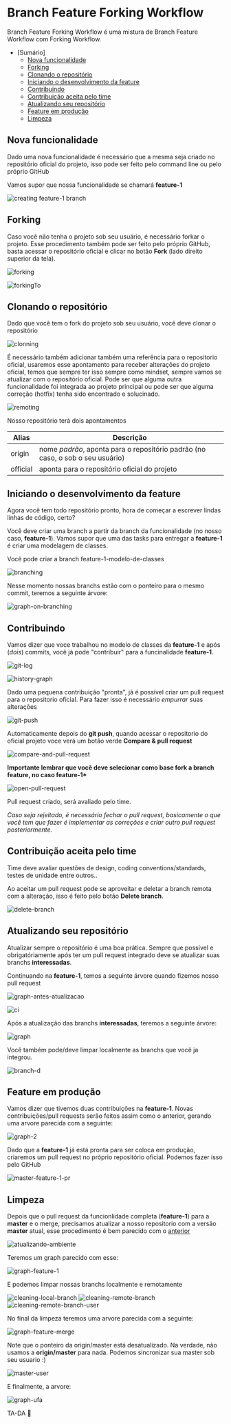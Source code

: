 # Branch Feature Forking Workflow

Branch Feature Forking Workflow é uma mistura de Branch Feature Workflow com Forking Workflow.

* [Sumário]
  * [Nova funcionalidade](#nova-funcionalidade)
  * [Forking](#forking)
  * [Clonando o repositório](#clonando-o-repositório)
  * [Iniciando o desenvolvimento da feature](#iniciando-o-desenvolvimento-da-feature)
  * [Contribuindo](#contribuindo)
  * [Contribuição aceita pelo time](#contribuição-aceita-pelo-time)
  * [Atualizando seu repositório](#atualizando-seu-repositório)
  * [Feature em produção](#feature-em-produção)
  * [Limpeza](#limpeza)
  
## Nova funcionalidade

Dado uma nova funcionalidade é necessário que a mesma seja criado no repositório oficial do projeto, isso pode ser feito pelo command line ou pelo próprio GitHub

Vamos supor que nossa funcionalidade se chamará __feature-1__

![creating feature-1 branch](http://sc-cdn.scaleengine.net/i/a4338424388fdb37687dbf968097939f1.png)

## Forking

Caso você não tenha o projeto sob seu usuário, é necessário forkar o projeto.
Esse procedimento também pode ser feito pelo próprio GitHub, basta acessar o repositório oficial e clicar no botão __Fork__ (lado direito superior da tela).

![forking](http://sc-cdn.scaleengine.net/i/7da9034fb0a31dec0ef0b5c5c5e71dee.png)

![forkingTo](http://sc-cdn.scaleengine.net/i/321e1eb548cbd155f75ca969bf99ecbc.png)

## Clonando o repositório

Dado que você tem o fork do projeto sob seu usuário, você deve clonar o repositório

![clonning](http://sc-cdn.scaleengine.net/i/27a95a396b54a66fbc628e248d90560d.png)

É necessário também adicionar também uma referência para o repositorio oficial, usaremos esse apontamento para receber alterações do projeto oficial, temos que sempre ter isso sempre como mindset, sempre vamos se atualizar com o repositório oficial. Pode ser que alguma outra funcionalidade foi integrada ao projeto principal ou pode ser que alguma correção (hotfix) tenha sido encontrado e solucinado.

![remoting](http://sc-cdn.scaleengine.net/i/91862c232dd14bc9b665376d1d2a4dc9.png)

Nosso repositório terá dois apontamentos

Alias | Descrição
------------ | -------------
origin | nome *padrão*, aponta para o repositório padrão (no caso, o sob o seu usuário)
official | aponta para o repositório oficial do projeto

## Iniciando o desenvolvimento da feature

Agora você tem todo repositório pronto, hora de começar a escrever lindas linhas de código, certo?

Você deve criar uma branch a partir da branch da funcionalidade (no nosso caso, __feature-1__).
Vamos supor que uma das tasks para entregar a __feature-1__ é criar uma modelagem de classes. 

Você pode criar a branch feature-1-modelo-de-classes

![branching](http://sc-cdn.scaleengine.net/i/120af7bb5bf2668404b6bc335c4ad081.png)

Nesse momento nossas branchs estão com o ponteiro para o mesmo commit, teremos a seguinte árvore: 

![graph-on-branching](http://sc-cdn.scaleengine.net/i/8e4fafeac8daff39819c2089dd57c638.png)

## Contribuindo

Vamos dizer que voce trabalhou no modelo de classes da __feature-1__ e após (*dois*) commits, você já pode "contribuir" para a funcinalidade __feature-1__.

![git-log](http://sc-cdn.scaleengine.net/i/066996d969bf27788be46bb6d32aa88b.png)

![history-graph](http://sc-cdn.scaleengine.net/i/67bbdae1343a1a9a9e81317389b587a7.png)

Dado uma pequena contribuição "pronta", já é possível criar um pull request para o repositorio oficial. 
Para fazer isso é necessário *empurrar* suas alterações

![git-push](http://sc-cdn.scaleengine.net/i/588eda2f950d81ebbf3040561a81110d.png)

Automaticamente depois do __git push__, quando acessar o repositorio do oficial projeto voce verá um botão verde __Compare & pull request__

![compare-and-pull-request](http://sc-cdn.scaleengine.net/i/716240153e5b5d75564fc6dd52254434.png)

__Importante lembrar que você deve selecionar como base fork a branch feature, no caso feature-1*__

![open-pull-request](http://sc-cdn.scaleengine.net/i/7bd847c3793d3bb34e9b0ad48126fd79.png)

Pull request criado, será avaliado pelo time.

*Caso seja rejeitado, é necessário fechar o pull request, basicamente o que você tem que fazer é implementar as correções e criar outro pull request posteriormente.*

## Contribuição aceita pelo time

Time deve avaliar questões de design, coding conventions/standards, testes de unidade entre outros..

Ao aceitar um pull request pode se aproveitar e deletar a branch remota com a alteração, isso é feito pelo botão __Delete branch__.

![delete-branch](http://sc-cdn.scaleengine.net/i/ec4e5b2155d715702bb158d1a41b1b3f1.png)

## Atualizando seu repositório

Atualizar sempre o repositório é uma boa prática.
Sempre que possível e obrigatóriamente após ter um pull request integrado deve se atualizar suas branchs __interessadas__.

Continuando na __feature-1__, temos a seguinte árvore quando fizemos nosso pull request

![graph-antes-atualizacao](http://sc-cdn.scaleengine.net/i/53ee710e0608dc430f1c4bad82ab3729.png)

![ci](http://sc-cdn.scaleengine.net/i/2d6e97349b042ccd48d2b33f6d529a20.png)

Após a atualização das branchs __interessadas__, teremos a seguinte árvore:

![graph](http://sc-cdn.scaleengine.net/i/917d3fd475bc4cf2cd582ba80599a86c.png)

Você também pode/deve limpar localmente as branchs que você ja integrou.

![branch-d](http://sc-cdn.scaleengine.net/i/b8089b83d3cd56f439393e685abe81c9.png)

## Feature em produção

Vamos dizer que tivemos duas contribuições na __feature-1__.
Novas contribuições/pull requests serão feitos assim como o anterior, gerando uma arvore parecida com a seguinte:

![graph-2](http://sc-cdn.scaleengine.net/i/9ab852bdd2f3358e733ad41e3b1fad14.png)

Dado que a __feature-1__ já está pronta para ser coloca em produção, criaremos um pull request no próprio repositório oficial. Podemos fazer isso pelo GitHub

![master-feature-1-pr](http://sc-cdn.scaleengine.net/i/c00a173a81e7bd1174d4a0ce690ffa57.png)

## Limpeza

Depois que o pull request da funcionlidade completa (__feature-1__) para a __master__ e o merge, precisamos atualizar a nosso repositorio com a versão __master__ atual, esse procedimento é bem parecido com o [anterior](#atualizando-seu-repositório)

![atualizando-ambiente](http://sc-cdn.scaleengine.net/i/b741f6f212cbfda51f88909a4d985ef0.png)

Teremos um graph parecido com esse: 

![graph-feature-1](http://sc-cdn.scaleengine.net/i/35ee1713c32981fcd7d1ef97d7c0dc80.png)

E podemos limpar nossas branchs localmente e remotamente

![cleaning-local-branch](http://sc-cdn.scaleengine.net/i/413c5d8775ca3cfbf9b0de11bb2767ed.png)
![cleaning-remote-branch](http://sc-cdn.scaleengine.net/i/641375177ccf945b25db2f90159013eb.png)
![cleaning-remote-branch-user](http://sc-cdn.scaleengine.net/i/6c3e745ebb15761df05d8d13bb78886c.png)

No final da limpeza teremos uma arvore parecida com a seguinte:

![graph-feature-merge](http://sc-cdn.scaleengine.net/i/9cde591cce1383454cbd45c63a0a2df3.png)

Note que o ponteiro da origin/master está desatualizado.
Na verdade, não usamos a __origin/master__ para nada. 
Podemos sincronizar sua master sob seu usuario :)

![master-user](http://sc-cdn.scaleengine.net/i/a0767d8210c0952400aa4c6dd8431f3a.png)

E finalmente, a arvore:

![graph-ufa](http://sc-cdn.scaleengine.net/i/8062ec97f356cc1692ee3792b3834a5f.png)

TA-DA :tada:
